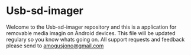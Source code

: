 # Usb-sd-imager

Welcome to the Usb-sd-imager repository and this is a application for removable media imagin on Android devices.
This file will be updated regulary so you know whats going on.
All support requests and feedback please send to amogusjono@gmail.com
